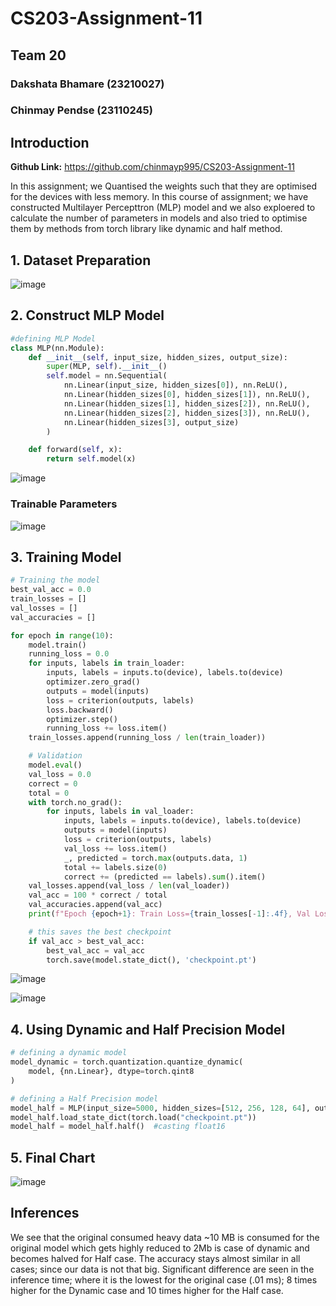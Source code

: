 # CS203-Assignment-11
## Team 20
### Dakshata Bhamare (23210027)
### Chinmay Pendse (23110245)

## Introduction

**Github Link:** https://github.com/chinmayp995/CS203-Assignment-11

In this assignment; we Quantised the weights such that they are optimised for the devices with less memory. In this course of assignment; we have constructed Multilayer Percepttron (MLP) model and we also exploered  to  calculate the number of parameters in models and also tried to optimise them by methods from torch library like dynamic and half method. 

## 1. Dataset Preparation
![image](https://github.com/user-attachments/assets/12b38cf7-61d9-4ac3-9711-cb86416af759)

## 2. Construct MLP Model
```python
#defining MLP Model
class MLP(nn.Module):
    def __init__(self, input_size, hidden_sizes, output_size):
        super(MLP, self).__init__()
        self.model = nn.Sequential(
            nn.Linear(input_size, hidden_sizes[0]), nn.ReLU(),
            nn.Linear(hidden_sizes[0], hidden_sizes[1]), nn.ReLU(),
            nn.Linear(hidden_sizes[1], hidden_sizes[2]), nn.ReLU(),
            nn.Linear(hidden_sizes[2], hidden_sizes[3]), nn.ReLU(),
            nn.Linear(hidden_sizes[3], output_size)
        )

    def forward(self, x):
        return self.model(x)
```

![image](https://github.com/user-attachments/assets/76de3c1e-6024-4cda-a05c-2fef336223db)

### Trainable Parameters
![image](https://github.com/user-attachments/assets/4204d4bc-404c-43de-9edb-beb839ad0999)

## 3. Training Model

```python
# Training the model
best_val_acc = 0.0
train_losses = []
val_losses = []
val_accuracies = []

for epoch in range(10):
    model.train()
    running_loss = 0.0
    for inputs, labels in train_loader:
        inputs, labels = inputs.to(device), labels.to(device)
        optimizer.zero_grad()
        outputs = model(inputs)
        loss = criterion(outputs, labels)
        loss.backward()
        optimizer.step()
        running_loss += loss.item()
    train_losses.append(running_loss / len(train_loader))

    # Validation
    model.eval()
    val_loss = 0.0
    correct = 0
    total = 0
    with torch.no_grad():
        for inputs, labels in val_loader:
            inputs, labels = inputs.to(device), labels.to(device)
            outputs = model(inputs)
            loss = criterion(outputs, labels)
            val_loss += loss.item()
            _, predicted = torch.max(outputs.data, 1)
            total += labels.size(0)
            correct += (predicted == labels).sum().item()
    val_losses.append(val_loss / len(val_loader))
    val_acc = 100 * correct / total
    val_accuracies.append(val_acc)
    print(f"Epoch {epoch+1}: Train Loss={train_losses[-1]:.4f}, Val Loss={val_losses[-1]:.4f}, Val Acc={val_acc:.2f}%")

    # this saves the best checkpoint
    if val_acc > best_val_acc:
        best_val_acc = val_acc
        torch.save(model.state_dict(), 'checkpoint.pt')
```
![image](https://github.com/user-attachments/assets/a0f7287a-3e6b-49e5-af36-5f1885c339da)

![image](https://github.com/user-attachments/assets/c7e94758-230d-4e7f-8987-ae86ffddd30c)

## 4. Using Dynamic and Half Precision Model

```python
# defining a dynamic model
model_dynamic = torch.quantization.quantize_dynamic(
    model, {nn.Linear}, dtype=torch.qint8
)

# defining a Half Precision model
model_half = MLP(input_size=5000, hidden_sizes=[512, 256, 128, 64], output_size=2).to(device)
model_half.load_state_dict(torch.load("checkpoint.pt"))
model_half = model_half.half()  #casting float16
```
## 5. Final Chart
![image](https://github.com/user-attachments/assets/96e1e136-eba7-440e-9c09-8053b53ae8f6)

## Inferences

We see that the original consumed heavy data ~10 MB is consumed for the original model which gets highly reduced  to 2Mb is case of dynamic and becomes halved for Half case.  The accuracy stays almost similar in all cases; since our data is not that big. Significant difference are seen in the inference time; where it is the lowest for the original case (.01 ms); 8 times higher for the Dynamic case and 10 times higher for the Half case.




